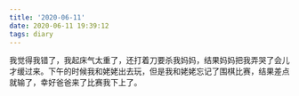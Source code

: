 ```yaml
---
title: '2020-06-11'
date: 2020-06-11 19:39:12
tags: diary
---
```

我觉得我错了，我起床气太重了，还打着刀要杀我妈妈，结果妈妈把我弄哭了会儿才缓过来。下午的时候我和姥姥出去玩，但是我和姥姥忘记了围棋比赛，结果差点就输了，幸好爸爸来了比赛我下上了。

